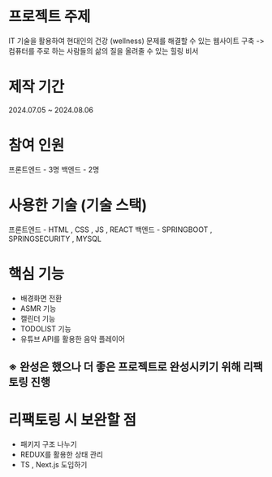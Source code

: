 # 프로젝트 주제

IT 기술을 활용하여 현대인의 건강 (wellness) 문제를 해결할 수 있는 웹사이트 구축 -> 컴퓨터를 주로 하는 사람들의 삶의 질을 올려줄 수 있는 힐링 비서

# 제작 기간
2024.07.05 ~ 2024.08.06

# 참여 인원
프론트엔드 - 3명
백엔드 - 2명

# 사용한 기술 (기술 스택)

프론트엔드 - HTML , CSS , JS , REACT
백엔드 - SPRINGBOOT , SPRINGSECURITY , MYSQL

# 핵심 기능

- 배경화면 전환
- ASMR 기능
- 캘린더 기능
- TODOLIST 기능
- 유튜브 API를 활용한 음악 플레이어

## ※ 완성은 했으나 더 좋은 프로젝트로 완성시키기 위해 리팩토링 진행

# 리팩토링 시 보완할 점

- 패키지 구조 나누기
- REDUX를 활용한 상태 관리
- TS , Next.js 도입하기
